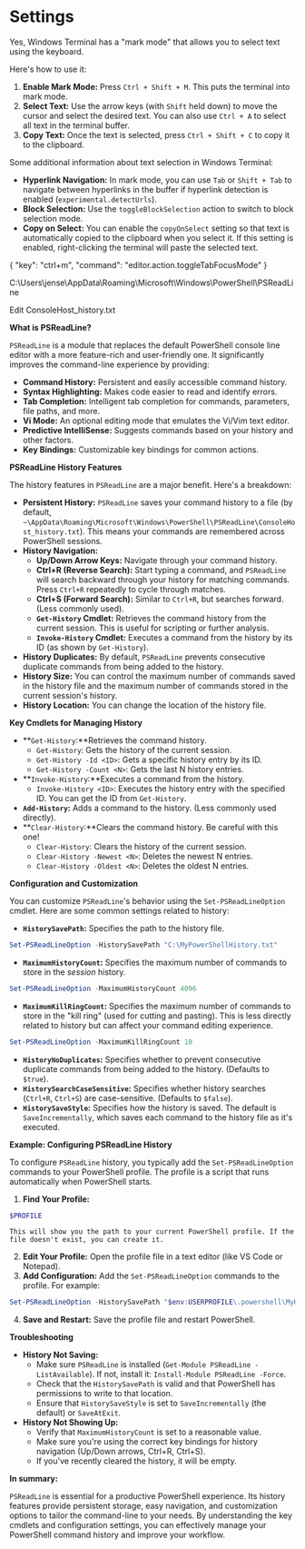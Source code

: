 # Settings

Yes, Windows Terminal has a "mark mode" that allows you to select text using the keyboard.

Here's how to use it:

1. **Enable Mark Mode:** Press `Ctrl + Shift + M`. This puts the terminal into mark mode.
2. **Select Text:** Use the arrow keys (with `Shift` held down) to move the cursor and select the desired text. You can also use `Ctrl + A` to select all text in the terminal buffer.
3. **Copy Text:** Once the text is selected, press `Ctrl + Shift + C` to copy it to the clipboard.

Some additional information about text selection in Windows Terminal:

- **Hyperlink Navigation:** In mark mode, you can use `Tab` or `Shift + Tab` to navigate between hyperlinks in the buffer if hyperlink detection is enabled (`experimental.detectUrls`).
- **Block Selection:** Use the `toggleBlockSelection` action to switch to block selection mode.
- **Copy on Select:** You can enable the `copyOnSelect` setting so that text is automatically copied to the clipboard when you select it. If this setting is enabled, right-clicking the terminal will paste the selected text.

{
  "key": "ctrl+m",
  "command": "editor.action.toggleTabFocusMode"
}

C:\Users\jense\AppData\Roaming\Microsoft\Windows\PowerShell\PSReadLine

Edit ConsoleHost_history.txt

**What is PSReadLine?**

`PSReadLine` is a module that replaces the default PowerShell console line editor with a more feature-rich and user-friendly one. It significantly improves the command-line experience by providing:

- **Command History:** Persistent and easily accessible command history.
- **Syntax Highlighting:** Makes code easier to read and identify errors.
- **Tab Completion:** Intelligent tab completion for commands, parameters, file paths, and more.
- **Vi Mode:** An optional editing mode that emulates the Vi/Vim text editor.
- **Predictive IntelliSense:** Suggests commands based on your history and other factors.
- **Key Bindings:** Customizable key bindings for common actions.

**PSReadLine History Features**

The history features in `PSReadLine` are a major benefit. Here's a breakdown:

- **Persistent History:** `PSReadLine` saves your command history to a file (by default, `~\AppData\Roaming\Microsoft\Windows\PowerShell\PSReadLine\ConsoleHost_history.txt`). This means your commands are remembered across PowerShell sessions.
- **History Navigation:**
  - **Up/Down Arrow Keys:** Navigate through your command history.
  - **Ctrl+R (Reverse Search):** Start typing a command, and `PSReadLine` will search backward through your history for matching commands. Press `Ctrl+R` repeatedly to cycle through matches.
  - **Ctrl+S (Forward Search):** Similar to `Ctrl+R`, but searches forward. (Less commonly used).
  - **`Get-History` Cmdlet:** Retrieves the command history from the current session. This is useful for scripting or further analysis.
  - **`Invoke-History` Cmdlet:** Executes a command from the history by its ID (as shown by `Get-History`).
- **History Duplicates:** By default, `PSReadLine` prevents consecutive duplicate commands from being added to the history.
- **History Size:** You can control the maximum number of commands saved in the history file and the maximum number of commands stored in the current session's history.
- **History Location:** You can change the location of the history file.

**Key Cmdlets for Managing History**

- **`Get-History`:**Retrieves the command history.
  - `Get-History`: Gets the history of the current session.
  - `Get-History -Id <ID>`: Gets a specific history entry by its ID.
  - `Get-History -Count <N>`: Gets the last N history entries.
- **`Invoke-History`:**Executes a command from the history.
  - `Invoke-History <ID>`: Executes the history entry with the specified ID. You can get the ID from `Get-History`.
- **`Add-History`:** Adds a command to the history. (Less commonly used directly).
- **`Clear-History`:**Clears the command history. Be careful with this one!
  - `Clear-History`: Clears the history of the current session.
  - `Clear-History -Newest <N>`: Deletes the newest N entries.
  - `Clear-History -Oldest <N>`: Deletes the oldest N entries.

**Configuration and Customization**

You can customize `PSReadLine`'s behavior using the `Set-PSReadLineOption` cmdlet. Here are some common settings related to history:

- **`HistorySavePath`:** Specifies the path to the history file.

```powershell
Set-PSReadLineOption -HistorySavePath "C:\MyPowerShellHistory.txt"
```

- **`MaximumHistoryCount`:** Specifies the maximum number of commands to store in the *session* history.

```powershell
Set-PSReadLineOption -MaximumHistoryCount 4096
```

- **`MaximumKillRingCount`:** Specifies the maximum number of commands to store in the "kill ring" (used for cutting and pasting). This is less directly related to history but can affect your command editing experience.

```powershell
Set-PSReadLineOption -MaximumKillRingCount 10
```

- **`HistoryNoDuplicates`:** Specifies whether to prevent consecutive duplicate commands from being added to the history. (Defaults to `$true`).
- **`HistorySearchCaseSensitive`:** Specifies whether history searches (`Ctrl+R`, `Ctrl+S`) are case-sensitive. (Defaults to `$false`).
- **`HistorySaveStyle`:** Specifies how the history is saved. The default is `SaveIncrementally`, which saves each command to the history file as it's executed.

**Example: Configuring PSReadLine History**

To configure `PSReadLine` history, you typically add the `Set-PSReadLineOption` commands to your PowerShell profile. The profile is a script that runs automatically when PowerShell starts.

1. **Find Your Profile:**

```powershell
$PROFILE
```

    This will show you the path to your current PowerShell profile. If the file doesn't exist, you can create it.

2. **Edit Your Profile:** Open the profile file in a text editor (like VS Code or Notepad).
3. **Add Configuration:** Add the `Set-PSReadLineOption` commands to the profile. For example:

```powershell
Set-PSReadLineOption -HistorySavePath "$env:USERPROFILE\.powershell\MyHistory.txt"Set-PSReadLineOption -MaximumHistoryCount 10000Set-PSReadLineOption -HistoryNoDuplicates $true
```

4. **Save and Restart:** Save the profile file and restart PowerShell.

**Troubleshooting**

- **History Not Saving:**
  - Make sure `PSReadLine` is installed (`Get-Module PSReadLine -ListAvailable`). If not, install it: `Install-Module PSReadLine -Force`.
  - Check that the `HistorySavePath` is valid and that PowerShell has permissions to write to that location.
  - Ensure that `HistorySaveStyle` is set to `SaveIncrementally` (the default) or `SaveAtExit`.
- **History Not Showing Up:**
  - Verify that `MaximumHistoryCount` is set to a reasonable value.
  - Make sure you're using the correct key bindings for history navigation (Up/Down arrows, Ctrl+R, Ctrl+S).
  - If you've recently cleared the history, it will be empty.

**In summary:**

`PSReadLine` is essential for a productive PowerShell experience. Its history features provide persistent storage, easy navigation, and customization options to tailor the command-line to your needs. By understanding the key cmdlets and configuration settings, you can effectively manage your PowerShell command history and improve your workflow.
